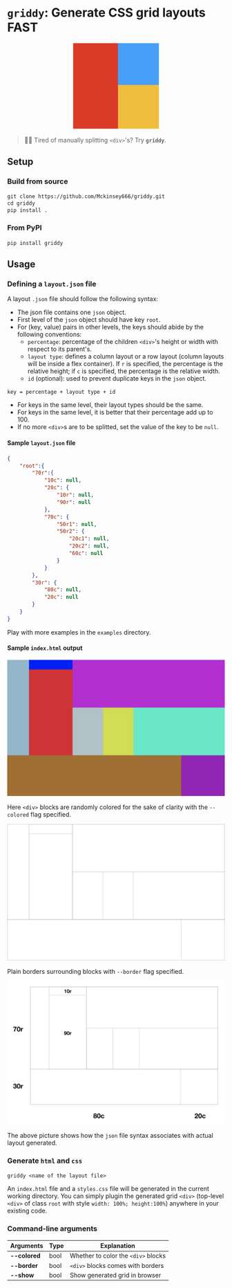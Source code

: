 # `griddy`: Generate CSS grid layouts FAST
<p align=center>
<img src="./assets/logo.png" width="200">
</p>

> 📐📏 Tired of manually splitting `<div>`'s? Try **`griddy`**.
## Setup 
### Build from source
```
git clone https://github.com/Mckinsey666/griddy.git
cd griddy
pip install .
```
### From **PyPI**
```
pip install griddy
```

## Usage
### Defining a `layout.json` file
A layout `.json` file should follow the following syntax:
- The json file contains one `json` object.
- First level of the `json` object should have key `root`.
- For (key, value) pairs in other levels, the keys should abide by the following conventions:
    - `percentage`: percentage of the children `<div>`'s height or width with respect to its parent's.
    - `layout type`: defines a column layout or a row layout (column layouts will be inside a flex container). If `r` is specified, the percentage is the relative height; if `c` is specified, the percentage is the relative width.
    - `id` (optional): used to prevent duplicate keys in the `json` object.

```
key = percentage + layout type + id
```

- For keys in the same level, their layout types should be the same.
- For keys in the same level, it is better that their percentage add up to 100.
- If no more `<div>`s are to be splitted, set the value of the key to be `null`.

#### Sample `layout.json` file
```json
{
    "root":{
        "70r":{
            "10c": null,
            "20c": {
                "10r": null,
                "90r": null
            },
            "70c": {
                "50r1": null,
                "50r2": {
                    "20c1": null,
                    "20c2": null,
                    "60c": null
                }
            }
        },
        "30r": {
            "80c": null,
            "20c": null
        }
    }
}
```
Play with more examples in the `examples` directory.

#### Sample `index.html` output

<p align=center>
<img src="./assets/sample-color.png" width="600">
</p>

Here `<div>` blocks are randomly colored for the sake of clarity with the `--colored` flag specified.

<p align=center>
<img src="./assets/sample-no-color.png" width="600">
</p>

Plain borders surrounding blocks with `--border` flag specified.

<p align=center>
<img src="./assets/explanation.png" width="600">
</p>

The above picture shows how the `json` file syntax associates with actual layout generated.

### Generate `html` and `css`
```
griddy <name of the layout file>
```
An `index.html` file and a `styles.css` file will be generated in the current working directory. You can simply plugin the generated grid `<div>` (top-level `<div>` of class `root` with style `width: 100%; height:100%`) anywhere in your existing code.

### Command-line arguments
|Arguments|Type|Explanation|
|---|---|---|
|**--colored**|bool|Whether to color the `<div>` blocks|
|**--border**|bool|`<div>` blocks comes with borders|
|**--show**|bool|Show generated grid in browser|
